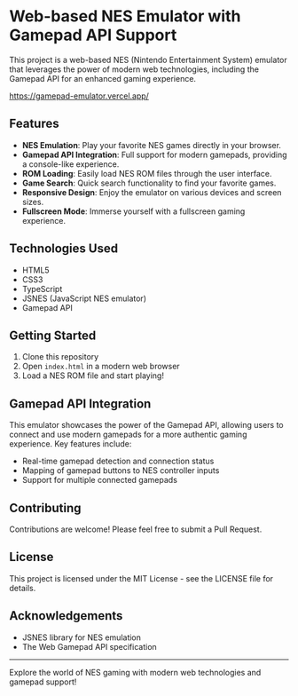 # Web-based NES Emulator with Gamepad API Support

This project is a web-based NES (Nintendo Entertainment System) emulator that leverages the power of modern web technologies, including the Gamepad API for an enhanced gaming experience.

https://gamepad-emulator.vercel.app/

## Features

- **NES Emulation**: Play your favorite NES games directly in your browser.
- **Gamepad API Integration**: Full support for modern gamepads, providing a console-like experience.
- **ROM Loading**: Easily load NES ROM files through the user interface.
- **Game Search**: Quick search functionality to find your favorite games.
- **Responsive Design**: Enjoy the emulator on various devices and screen sizes.
- **Fullscreen Mode**: Immerse yourself with a fullscreen gaming experience.

## Technologies Used

- HTML5
- CSS3
- TypeScript
- JSNES (JavaScript NES emulator)
- Gamepad API

## Getting Started

1. Clone this repository
2. Open `index.html` in a modern web browser
3. Load a NES ROM file and start playing!

## Gamepad API Integration

This emulator showcases the power of the Gamepad API, allowing users to connect and use modern gamepads for a more authentic gaming experience. Key features include:

- Real-time gamepad detection and connection status
- Mapping of gamepad buttons to NES controller inputs
- Support for multiple connected gamepads

## Contributing

Contributions are welcome! Please feel free to submit a Pull Request.

## License

This project is licensed under the MIT License - see the LICENSE file for details.

## Acknowledgements

- JSNES library for NES emulation
- The Web Gamepad API specification

---

Explore the world of NES gaming with modern web technologies and gamepad support!
